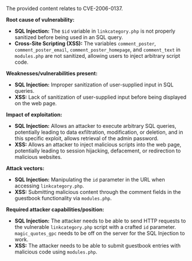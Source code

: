 The provided content relates to CVE-2006-0137.

**Root cause of vulnerability:**

*   **SQL Injection:** The `$id` variable in `linkcategory.php` is not properly sanitized before being used in an SQL query.
*   **Cross-Site Scripting (XSS):** The variables `comment_poster`, `comment_poster_email`, `comment_poster_homepage`, and `comment_text` in `modules.php` are not sanitized, allowing users to inject arbitrary script code.

**Weaknesses/vulnerabilities present:**

*   **SQL Injection:** Improper sanitization of user-supplied input in SQL queries.
*   **XSS:** Lack of sanitization of user-supplied input before being displayed on the web page.

**Impact of exploitation:**

*   **SQL Injection:** Allows an attacker to execute arbitrary SQL queries, potentially leading to data exfiltration, modification, or deletion, and in this specific exploit, allows retrieval of the admin password.
*   **XSS:** Allows an attacker to inject malicious scripts into the web page, potentially leading to session hijacking, defacement, or redirection to malicious websites.

**Attack vectors:**

*   **SQL Injection:** Manipulating the `id` parameter in the URL when accessing `linkcategory.php`.
*   **XSS:** Submitting malicious content through the comment fields in the guestbook functionality via `modules.php`.

**Required attacker capabilities/position:**

*   **SQL Injection:** The attacker needs to be able to send HTTP requests to the vulnerable `linkcategory.php` script with a crafted `id` parameter. `magic_quotes_gpc` needs to be off on the server for the SQL Injection to work.
*   **XSS:** The attacker needs to be able to submit guestbook entries with malicious code using `modules.php`.